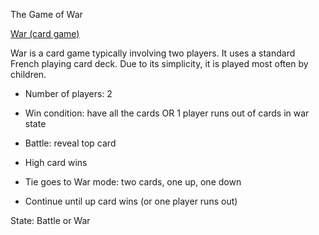 The Game of War

[War (card game)](http://en.wikipedia.org/wiki/War_\(card_game\))

War is a card game typically involving two players. It uses a standard French playing card deck. Due to its simplicity, it is played most often by children.

* Number of players: 2
* Win condition: have all the cards OR 1 player runs out of cards in war state

* Battle: reveal top card
* High card wins
* Tie goes to War mode: two cards, one up, one down
* Continue until up card wins (or one player runs out)

State: Battle or War

